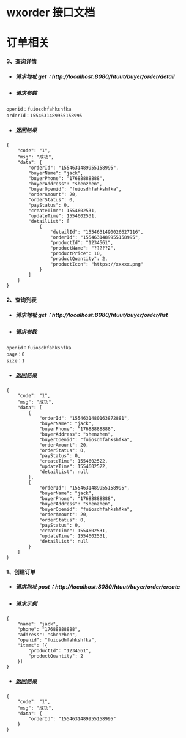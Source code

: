 # wxorder 接口文档


# 订单相关

#### 3、查询详情
- ##### 请求地址 get：http://localhost:8080/htuut/buyer/order/detail
- ##### 请求参数

```
openid：fuiosdhfahkshfka
orderId：1554631489955158995
```
- ##### 返回结果
```
{
    "code": "1",
    "msg": "成功",
    "data": {
        "orderId": "1554631489955158995",
        "buyerName": "jack",
        "buyerPhone": "17688888888",
        "buyerAddress": "shenzhen",
        "buyerOpenid": "fuiosdhfahkshfka",
        "orderAmount": 20,
        "orderStatus": 0,
        "payStatus": 0,
        "createTime": 1554602531,
        "updateTime": 1554602531,
        "detailList": [
            {
                "detailId": "1554631490026627116",
                "orderId": "1554631489955158995",
                "productId": "1234561",
                "productName": "?????2",
                "productPrice": 10,
                "productQuantity": 2,
                "productIcon": "https://xxxxx.png"
            }
        ]
    }
}
```

#### 2、查询列表
- ##### 请求地址 get：http://localhost:8080/htuut/buyer/order/list
- ##### 请求参数

```
openid：fuiosdhfahkshfka
page：0
size：1
```
- ##### 返回结果
```
{
    "code": "1",
    "msg": "成功",
    "data": [
        {
            "orderId": "1554631480163872881",
            "buyerName": "jack",
            "buyerPhone": "17688888888",
            "buyerAddress": "shenzhen",
            "buyerOpenid": "fuiosdhfahkshfka",
            "orderAmount": 20,
            "orderStatus": 0,
            "payStatus": 0,
            "createTime": 1554602522,
            "updateTime": 1554602522,
            "detailList": null
        },
        {
            "orderId": "1554631489955158995",
            "buyerName": "jack",
            "buyerPhone": "17688888888",
            "buyerAddress": "shenzhen",
            "buyerOpenid": "fuiosdhfahkshfka",
            "orderAmount": 20,
            "orderStatus": 0,
            "payStatus": 0,
            "createTime": 1554602531,
            "updateTime": 1554602531,
            "detailList": null
        }
    ]
}
```

#### 1、创建订单
- ##### 请求地址 post：http://localhost:8080/htuut/buyer/order/create
- ##### 请求示例

```
{
	"name": "jack",
	"phone": "17688888888",
	"address": "shenzhen",
	"openid": "fuiosdhfahkshfka",
	"items": [{
	    "productId": "1234561",
	    "productQuantity": 2
	}]
}
```
- ##### 返回结果
```
{
    "code": "1",
    "msg": "成功",
    "data": {
        "orderId": "1554631489955158995"
    }
}
```

